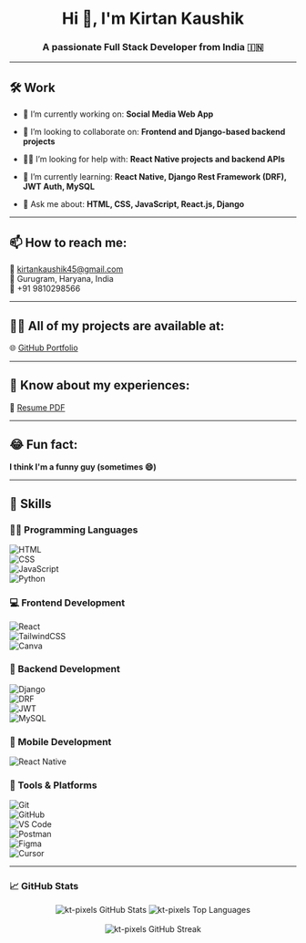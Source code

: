 <h1 align="center">Hi 👋, I'm Kirtan Kaushik</h1>
<h3 align="center">A passionate Full Stack Developer from India 🇮🇳</h3>

---

## 🛠️ Work

- 🔭 I’m currently working on: **Social Media Web App**

- 🤝 I’m looking to collaborate on: **Frontend and Django-based backend projects** 

- 👨‍💻 I’m looking for help with: **React Native projects and backend APIs**

- 🌱 I’m currently learning: **React Native, Django Rest Framework (DRF), JWT Auth, MySQL**

- 💬 Ask me about: **HTML, CSS, JavaScript, React.js, Django**

---

## 📫 How to reach me:
📧 kirtankaushik45@gmail.com  
📍 Gurugram, Haryana, India  
📱 +91 9810298566

---

## 🧑‍💼 All of my projects are available at:  
🌐 [GitHub Portfolio](https://github.com/kt-pixels)

---

## 🧾 Know about my experiences:  
📄 [Resume PDF](https://drive.google.com/file/d/1LlTZNg_89gmfCLwO9zLwBxzVWKp7usDu/view?usp=sharing)

---

## 😂 Fun fact:  
**I think I'm a funny guy (sometimes 😄)**

---

## 🧰 Skills

### 👨‍💻 Programming Languages  
![HTML](https://img.shields.io/badge/HTML5-%23E34F26.svg?style=flat&logo=html5&logoColor=white)  
![CSS](https://img.shields.io/badge/CSS3-%231572B6.svg?style=flat&logo=css3&logoColor=white)  
![JavaScript](https://img.shields.io/badge/JavaScript-%23323330.svg?style=flat&logo=javascript&logoColor=%23F7DF1E)  
![Python](https://img.shields.io/badge/Python-3670A0?style=flat&logo=python&logoColor=ffdd54)  

### 💻 Frontend Development  
![React](https://img.shields.io/badge/React-%2320232a.svg?style=flat&logo=react&logoColor=%2361DAFB)  
![TailwindCSS](https://img.shields.io/badge/Tailwind_CSS-38B2AC?style=flat&logo=tailwind-css&logoColor=white)  
![Canva](https://img.shields.io/badge/Canva-%2300C4CC.svg?style=flat&logo=Canva&logoColor=white)  

### 🔧 Backend Development  
![Django](https://img.shields.io/badge/Django-%23092E20.svg?style=flat&logo=django&logoColor=white)  
![DRF](https://img.shields.io/badge/Django%20REST-%23092E20.svg?style=flat&logo=django&logoColor=white)  
![JWT](https://img.shields.io/badge/JWT-black?style=flat&logo=JSON%20web%20tokens)  
![MySQL](https://img.shields.io/badge/MySQL-%2300f.svg?style=flat&logo=mysql&logoColor=white)  

### 📱 Mobile Development  
![React Native](https://img.shields.io/badge/React_Native-20232A?style=flat&logo=react&logoColor=61DAFB)  

### 🔨 Tools & Platforms  
![Git](https://img.shields.io/badge/Git-%23F05033.svg?style=flat&logo=git&logoColor=white)  
![GitHub](https://img.shields.io/badge/GitHub-%23121011.svg?style=flat&logo=github&logoColor=white)  
![VS Code](https://img.shields.io/badge/VS%20Code-%23007ACC.svg?style=flat&logo=visual-studio-code&logoColor=white)  
![Postman](https://img.shields.io/badge/Postman-FF6C37?style=flat&logo=postman&logoColor=white)  
![Figma](https://img.shields.io/badge/Figma-F24E1E?style=flat&logo=figma&logoColor=white)  
![Cursor](https://img.shields.io/badge/Cursor_AI-0F172A?style=flat&logo=OpenAI&logoColor=white)

---

### 📈 GitHub Stats

<p align="center">
  <img src="https://github-readme-stats.vercel.app/api?username=kt-pixels&show_icons=true&theme=github_dark" alt="kt-pixels GitHub Stats" />
  <img src="https://github-readme-stats.vercel.app/api/top-langs/?username=kt-pixels&layout=compact&theme=github_dark" alt="kt-pixels Top Languages" />
  <br><br>
  <img src="https://github-readme-streak-stats.herokuapp.com?user=kt-pixels&theme=github-dark&hide_border=false" alt="kt-pixels GitHub Streak" />
</p>

